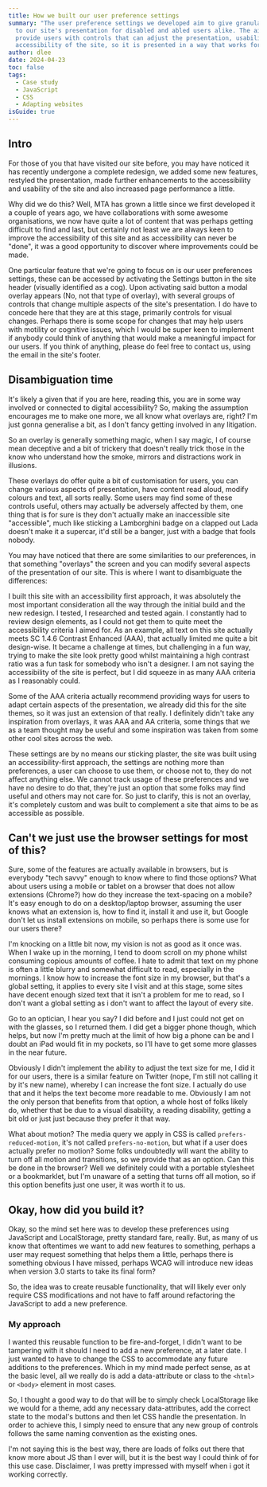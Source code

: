 ```yaml
---
title: How we built our user preference settings
summary: "The user preference settings we developed aim to give granular control
  to our site's presentation for disabled and abled users alike. The aim was to
  provide users with controls that can adjust the presentation, usability and
  accessibility of the site, so it is presented in a way that works for them. "
author: dlee
date: 2024-04-23
toc: false
tags:
  - Case study
  - JavaScript
  - CSS
  - Adapting websites
isGuide: true
---
```

## Intro

For those of you that have visited our site before, you may have noticed it has recently undergone a complete redesign, we added some new features, restyled the presentation, made further enhancements to the accessibility and usability of the site and also increased page performance a little.

Why did we do this? Well, MTA has grown a little since we first developed it a couple of years ago, we have collaborations with some awesome organisations, we now have quite a lot of content that was perhaps getting difficult to find and last, but certainly not least we are always keen to improve the accessibility of this site and as accessibility can never be "done", it was a good opportunity to discover where improvements could be made.

One particular feature that we're going to focus on is our user preferences settings, these can be accessed by activating the Settings button in the site header (visually identified as a cog). Upon activating said button a modal overlay appears (No, not that type of overlay), with several groups of controls that change multiple aspects of the site's presentation. I do have to concede here that they are at this stage, primarily controls for visual changes. Perhaps there is some scope for changes that may help users with motility or cognitive issues, which I would be super keen to implement if anybody could think of anything that would make a meaningful impact for our users. If you think of anything, please do feel free to contact us, using the email in the site's footer.

## Disambiguation time

It's likely a given that if you are here, reading this, you are in some way involved or connected to digital accessibility? So, making the assumption encourages me to make one more, we all know what overlays are, right? I'm just gonna generalise a bit, as I don't fancy getting involved in any litigation.

So an overlay is generally something magic, when I say magic, I of course mean deceptive and a bit of trickery that doesn't really trick those in the know who understand how the smoke, mirrors and distractions work in illusions.

These overlays do offer quite a bit of customisation for users, you can change various aspects of presentation, have content read aloud, modify colours and text, all sorts really. Some users may find some of these controls useful, others may actually be adversely affected by them, one thing that is for sure is they don't actually make an inaccessible site "accessible", much like sticking a Lamborghini badge on a clapped out Lada doesn't make it a supercar, it'd still be a banger, just with a badge that fools nobody.

You may have noticed that there are some similarities to our preferences, in that something "overlays" the screen and you can modify several aspects of the presentation of our site. This is where I want to disambiguate the differences:

I built this site with an accessibility first approach, it was absolutely the most important consideration all the way through the initial build and the new redesign. I tested, I researched and tested again. I constantly had to review design elements, as I could not get them to quite meet the accessibility criteria I aimed for. As an example, all text on this site actually meets SC 1.4.6 Contrast Enhanced (AAA), that actually limited me quite a bit design-wise. It became a challenge at times, but challenging in a fun way, trying to make the site look pretty good whilst maintaining a high contrast ratio was a fun task for somebody who isn't a designer. I am not saying the accessibility of the site is perfect, but I did squeeze in as many AAA criteria as I reasonably could.

Some of the AAA criteria actually recommend providing ways for users to adapt certain aspects of the presentation, we already did this for the site themes, so it was just an extension of that really. I definitely didn't take any inspiration from overlays, it was AAA and AA criteria, some things that we as a team thought may be useful and some inspiration was taken from some other cool sites across the web. 

These settings are by no means our sticking plaster, the site was built using an accessibility-first approach, the settings are nothing more than preferences, a user can choose to use them, or choose not to, they do not affect anything else. We cannot track usage of these preferences and we have no desire to do that, they're just an option that some folks may find useful and others may not care for. So just to clarify, this is not an overlay, it's completely custom and was built to complement a site that aims to be as accessible as possible.

## Can't we just use the browser settings for most of this?

Sure, some of the features are actually available in browsers, but is everybody "tech savvy" enough to know where to find those options? What about users using a mobile or tablet on a browser that does not allow extensions (Chrome?) how do they increase the text-spacing on a mobile? It's easy enough to do on a desktop/laptop browser, assuming the user knows what an extension is, how to find it, install it and use it, but Google don't let us install extensions on mobile, so perhaps there is some use for our users there?

I'm knocking on a little bit now, my vision is not as good as it once was. When I wake up in the morning, I tend to doom scroll on my phone whilst consuming copious amounts of coffee. I hate to admit that text on my phone is often a little blurry and somewhat difficult to read, especially in the mornings. I know how to increase the font size in my browser, but that's a global setting, it applies to every site I visit and at this stage, some sites have decent enough sized text that it isn't a problem for me to read, so I don't want a global setting as i don't want to affect the layout of every site.

Go to an optician, I hear you say? I did before and I just could not get on with the glasses, so I returned them. I did get a bigger phone though, which helps, but now I'm pretty much at the limit of how big a phone can be and I doubt an iPad would fit in my pockets, so I'll have to get some more glasses in the near future.

Obviously I didn't implement the ability to adjust the text size for me, I did it for our users, there is a similar feature on Twitter (nope, I'm still not calling it by it's new name), whereby I can increase the font size. I actually do use that and it helps the text become more readable to me. Obviously I am not the only person that benefits from that option, a whole host of folks likely do, whether that be due to a visual disability, a reading disability, getting a bit old or just just because they prefer it that way.

What about motion? The media query we apply in CSS is called `prefers-reduced-motion`, it's not called `prefers-no-motion`, but what if a user does actually prefer no motion? Some folks undoubtedly will want the ability to turn off all motion and transitions, so we provide that as an option. Can this be done in the browser? Well we definitely could with a portable stylesheet or a bookmarklet, but I'm unaware of a setting that turns off all motion, so if this option benefits just one user, it was worth it to us.

## Okay, how did you build it?

Okay, so the mind set here was to develop these preferences using JavaScript and LocalStorage, pretty standard fare, really. But, as many of us know that oftentimes we want to add new features to something, perhaps a user may request something that helps them a little, perhaps there is something obvious I have missed, perhaps WCAG will introduce new ideas when version 3.0 starts to take its final form?

So, the idea was to create reusable functionality, that will likely ever only require CSS modifications and not have to faff around refactoring the JavaScript to add a new preference.

### My approach

I wanted this reusable function to be fire-and-forget, I didn't want to be tampering with it should I need to add a new preference, at a later date. I just wanted to have to change the CSS to accommodate any future additions to the preferences. Which in my mind made perfect sense, as at the basic level, all we really do is add a data-attribute or class to the `<html>` or `<body>` element in most cases.

So, I thought a good way to do that will be to simply check LocalStorage like we would for a theme, add any necessary data-attributes, add the correct state to the modal's buttons and then let CSS handle the presentation. In order to achieve this, I simply need to ensure that any new group of controls follows the same naming convention as the existing ones.

I'm not saying this is the best way, there are loads of folks out there that know more about JS than I ever will, but it is the best way I could think of for this use case. Disclaimer, I was pretty impressed with myself when i got it working correctly.
